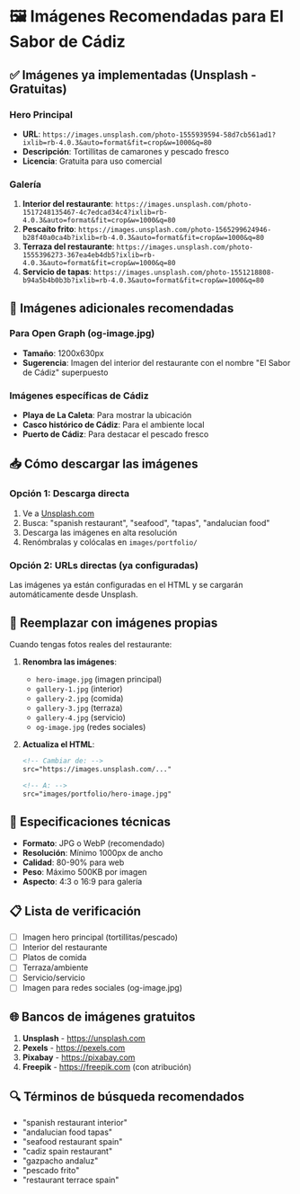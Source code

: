 # 🖼️ Imágenes Recomendadas para El Sabor de Cádiz

## ✅ **Imágenes ya implementadas (Unsplash - Gratuitas)**

### Hero Principal
- **URL**: `https://images.unsplash.com/photo-1555939594-58d7cb561ad1?ixlib=rb-4.0.3&auto=format&fit=crop&w=1000&q=80`
- **Descripción**: Tortillitas de camarones y pescado fresco
- **Licencia**: Gratuita para uso comercial

### Galería
1. **Interior del restaurante**: `https://images.unsplash.com/photo-1517248135467-4c7edcad34c4?ixlib=rb-4.0.3&auto=format&fit=crop&w=1000&q=80`
2. **Pescaíto frito**: `https://images.unsplash.com/photo-1565299624946-b28f40a0ca4b?ixlib=rb-4.0.3&auto=format&fit=crop&w=1000&q=80`
3. **Terraza del restaurante**: `https://images.unsplash.com/photo-1555396273-367ea4eb4db5?ixlib=rb-4.0.3&auto=format&fit=crop&w=1000&q=80`
4. **Servicio de tapas**: `https://images.unsplash.com/photo-1551218808-b94a5b4b0b3b?ixlib=rb-4.0.3&auto=format&fit=crop&w=1000&q=80`

## 🎯 **Imágenes adicionales recomendadas**

### Para Open Graph (og-image.jpg)
- **Tamaño**: 1200x630px
- **Sugerencia**: Imagen del interior del restaurante con el nombre "El Sabor de Cádiz" superpuesto

### Imágenes específicas de Cádiz
- **Playa de La Caleta**: Para mostrar la ubicación
- **Casco histórico de Cádiz**: Para el ambiente local
- **Puerto de Cádiz**: Para destacar el pescado fresco

## 📥 **Cómo descargar las imágenes**

### Opción 1: Descarga directa
1. Ve a [Unsplash.com](https://unsplash.com)
2. Busca: "spanish restaurant", "seafood", "tapas", "andalucian food"
3. Descarga las imágenes en alta resolución
4. Renómbralas y colócalas en `images/portfolio/`

### Opción 2: URLs directas (ya configuradas)
Las imágenes ya están configuradas en el HTML y se cargarán automáticamente desde Unsplash.

## 🔄 **Reemplazar con imágenes propias**

Cuando tengas fotos reales del restaurante:

1. **Renombra las imágenes**:
   - `hero-image.jpg` (imagen principal)
   - `gallery-1.jpg` (interior)
   - `gallery-2.jpg` (comida)
   - `gallery-3.jpg` (terraza)
   - `gallery-4.jpg` (servicio)
   - `og-image.jpg` (redes sociales)

2. **Actualiza el HTML**:
   ```html
   <!-- Cambiar de: -->
   src="https://images.unsplash.com/..."
   
   <!-- A: -->
   src="images/portfolio/hero-image.jpg"
   ```

## 🎨 **Especificaciones técnicas**

- **Formato**: JPG o WebP (recomendado)
- **Resolución**: Mínimo 1000px de ancho
- **Calidad**: 80-90% para web
- **Peso**: Máximo 500KB por imagen
- **Aspecto**: 4:3 o 16:9 para galería

## 📋 **Lista de verificación**

- [ ] Imagen hero principal (tortillitas/pescado)
- [ ] Interior del restaurante
- [ ] Platos de comida
- [ ] Terraza/ambiente
- [ ] Servicio/servicio
- [ ] Imagen para redes sociales (og-image.jpg)

## 🌐 **Bancos de imágenes gratuitos**

1. **Unsplash** - https://unsplash.com
2. **Pexels** - https://pexels.com
3. **Pixabay** - https://pixabay.com
4. **Freepik** - https://freepik.com (con atribución)

## 🔍 **Términos de búsqueda recomendados**

- "spanish restaurant interior"
- "andalucian food tapas"
- "seafood restaurant spain"
- "cadiz spain restaurant"
- "gazpacho andaluz"
- "pescado frito"
- "restaurant terrace spain"
